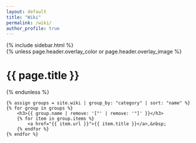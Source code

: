 ```yaml
---
layout: default
title: "Wiki"
permalink: /wiki/
author_profile: true
---
```


<div id="main" role="main">
  {% include sidebar.html %}

  <div class="archive">
    {% unless page.header.overlay_color or page.header.overlay_image %}
      <h1 id="page-title" class="page__title">{{ page.title }}</h1>
    {% endunless %}
    
    {% assign groups = site.wiki | group_by: "category" | sort: "name" %}
    {% for group in groups %}
        <h3>{{ group.name | remove: '["' | remove: '"]' }}</h3>
        {% for item in group.items %}
            <a href="{{ item.url }}">{{ item.title }}</a>,&nbsp;
        {% endfor %}
    {% endfor %}
   </div>
</div>
